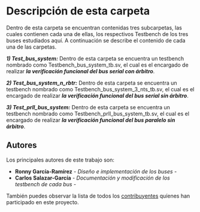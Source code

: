 # Descripción de esta carpeta

Dentro de esta carpeta se encuentran contenidas tres subcarpetas, las cuales contienen cada una de ellas, los respectivos Testbench de los tres buses estudiados aquí. A continuación se describe el contenido de cada una de las carpetas.

***1) Test_bus_system:*** Dentro de esta carpeta se encuentra un testbench nombrado como Testbench_bus_system_tb.sv, el cual es el encargado de realizar ***la verificación funcional del bus serial con árbitro***.

***2) Test_bus_system_n_rbtr:*** Dentro de esta carpeta se encuentra un testbench nombrado como Testbench_bus_system_3_nts_tb.sv, el cual es el encargado de realizar ***la verificación funcional del bus serial sin árbitro***.

***3) Test_prll_bus_system:*** Dentro de esta carpeta se encuentra un testbench nombrado como Testbench_prll_bus_system_tb.sv, el cual es el encargado de realizar ***la verificación funcional del bus paralelo sin árbitro***.

## Autores

Los principales autores de este trabajo son:

* **Ronny García-Ramírez** - *Diseño e implementación de los buses* - 
* **Carlos Salazar-García** - *Documentación y modificación de los testbench de cada bus* -

También puedes observar la lista de todos los [contribuyentes](https://github.com/cadriansalazarg/InterfacesZynq/contributors) quíenes han participado en este proyecto.  

